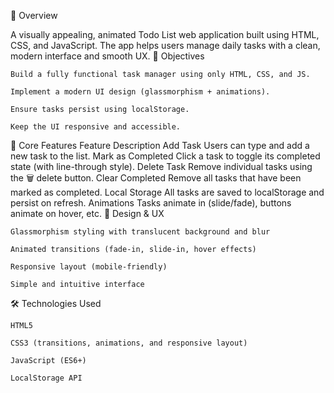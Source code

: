 📌 Overview

A visually appealing, animated Todo List web application built using HTML, CSS, and JavaScript. The app helps users manage daily tasks with a clean, modern interface and smooth UX.
🎯 Objectives

    Build a fully functional task manager using only HTML, CSS, and JS.

    Implement a modern UI design (glassmorphism + animations).

    Ensure tasks persist using localStorage.

    Keep the UI responsive and accessible.

🔧 Core Features
Feature	Description
Add Task	Users can type and add a new task to the list.
Mark as Completed	Click a task to toggle its completed state (with line-through style).
Delete Task	Remove individual tasks using the 🗑 delete button.
Clear Completed	Remove all tasks that have been marked as completed.
Local Storage	All tasks are saved to localStorage and persist on refresh.
Animations	Tasks animate in (slide/fade), buttons animate on hover, etc.
📱 Design & UX

    Glassmorphism styling with translucent background and blur

    Animated transitions (fade-in, slide-in, hover effects)

    Responsive layout (mobile-friendly)

    Simple and intuitive interface

🛠 Technologies Used

    HTML5

    CSS3 (transitions, animations, and responsive layout)

    JavaScript (ES6+)

    LocalStorage API

